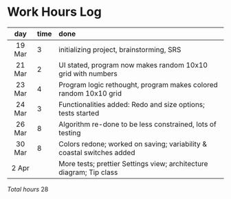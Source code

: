 # Work Hours Log

| day | time | done  |
| :----:|:-----| :-----|
| 19 Mar | 3 | initializing project, brainstorming, SRS |
| 21 Mar | 2 | UI stated, program now makes random 10x10 grid with numbers |
| 23 Mar | 4 | Program logic rethought, program makes colored random 10x10 grid |
| 24 Mar | 3 | Functionalities added: Redo and size options; tests started |
| 26 Mar | 8 | Algorithm re-done to be less constrained, lots of testing |
| 30 Mar | 8 | Colors redone; worked on saving; variability & coastal switches added |
| 2 Apr |  | More tests; prettier Settings view; architecture diagram; Tip class |

*Total hours* 28